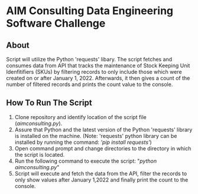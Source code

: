 # AIM Consulting Data Engineering Software Challenge

## About
Script will utilize the Python 'requests' libary. The script fetches and consumes data from API that tracks the maintenance of Stock Keeping Unit Idenfitifiers (SKUs) by filtering records to only include those which were created on or after January 1, 2022. Afterwards, it then gives a count of the number of filtered records and prints the count value to the console.

## How To Run The Script
1. Clone repository and identify location of the script file (_aimconsulting.py_).
2. Assure that Python and the latest version of the  Python 'requests' library is installed on the machine. (Note: 'requests' python library can be installed by running the command: _'pip install requests'_)
4. Open command prompt and change directories to the directory in which the script is located.
5. Run the following command to execute the script: "_python aimconsulting.py_"
6. Script will execute and fetch the data from the API, filter the records to only show values after January 1,2022 and finally print the count to the console. 



